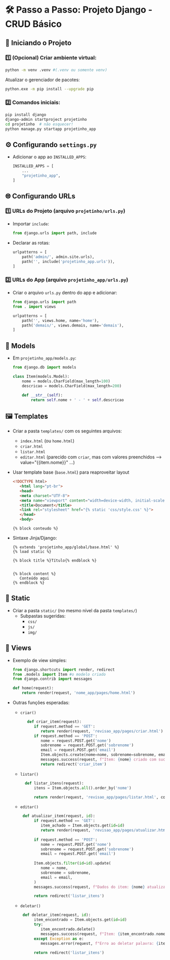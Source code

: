 
# 🛠️ Passo a Passo: Projeto Django - CRUD Básico

## 🚀 Iniciando o Projeto

### 1️⃣ (Opcional) Criar ambiente virtual:
   ```bash
   python -m venv .venv #(.venv ou somente venv)
   ```
   Atualizar o gerenciador de pacotes:

   ```bash
   python.exe -m pip install --upgrade pip

   ```

### 2️⃣ Comandos iniciais:
   ```bash
   pip install django
   django-admin startproject projetinho
   cd projetinho  # não esquecer!
   python manage.py startapp projetinho_app
   ```

## ⚙️ Configurando `settings.py`

- Adicionar o app ao `INSTALLED_APPS`:
   ```python
   INSTALLED_APPS = [
       ...
       "projetinho_app",
   ]
   ```

## 🌐 Configurando URLs

### 1️⃣ URLs do Projeto (arquivo `projetinho/urls.py`)

- Importar `include`:
   ```python
   from django.urls import path, include
   ```

- Declarar as rotas:
   ```python
   urlpatterns = [
       path('admin/', admin.site.urls),
       path('', include('projetinho_app.urls')),
   ]
   ```

### 2️⃣ URLs do App (arquivo `projetinho_app/urls.py`)

- Criar o arquivo `urls.py` dentro do app e adicionar:
   ```python
   from django.urls import path
   from . import views

   urlpatterns = [
       path('', views.home, name='home'),
       path('demais/', views.demais, name='demais'),
   ]
   ```

## 🧱 Models

- Em `projetinho_app/models.py`:
   ```python
   from django.db import models

   class Item(models.Model):
       nome = models.CharField(max_length=100)
       descricao = models.CharField(max_length=200)

       def __str__(self):
           return self.nome + ' - ' + self.descricao
   ```

## 🖼️ Templates

- Criar a pasta `templates/` com os seguintes arquivos:
  - `index.html` (ou `home.html`)
  - `criar.html`
  - `listar.html`
  - `editar.html` (parecido com `criar`, mas com valores preenchidos --> value="{{item.nome}}" ...)

- Usar template base (`base.html`) para reaproveitar layout
   
   ```html
   <!DOCTYPE html>
      <html lang="pt-br">
      <head>
      <meta charset="UTF-8">
      <meta name="viewport" content="width=device-width, initial-scale=1.0">
      <title>Document</title>
      <link rel="stylesheet" href="{% static 'css/style.css' %}">
      </head>
      <body>
   ```
      {% block conteudo %}

- Sintaxe Jinja/Django:
   ```django
   {% extends 'projetinho_app/global/base.html' %}
   {% load static %}

   {% block title %}Título{% endblock %}


   {% block content %}
      Conteúdo aqui
   {% endblock %}
   ```

## 🎨 Static

- Criar a pasta `static/` (no mesmo nível da pasta `templates/`)
  - Subpastas sugeridas:
    - `css/`
    - `js/`
    - `img/`

## 🧠 Views

- Exemplo de view simples:
   ```python
   from django.shortcuts import render, redirect
   from .models import Item #o modelo criado
   from django.contrib import messages

   def home(request):
       return render(request, 'nome_app/pages/home.html')
   ```

- Outras funções esperadas:
  - `criar()`
      ```python
         def criar_item(request):
            if request.method == 'GET':
               return render(request, 'revisao_app/pages/criar.html')
            if request.method == 'POST':
               nome = request.POST.get('nome')
               sobrenome = request.POST.get('sobrenome')
               email = request.POST.get('email')
               Item.objects.create(nome=nome, sobrenome=sobrenome, email=email)
               messages.success(request, f"Item: {nome} criado com sucesso!")
               return redirect('criar_item')
      ```
  - `listar()`
      ```python
        def listar_itens(request):
            itens = Item.objects.all().order_by('nome')

            return render(request, 'revisao_app/pages/listar.html', context={'itens': itens})

      ```
  - `editar()`
      ```python
       def atualizar_item(request, id):
            if request.method == 'GET':
               item_achado = Item.objects.get(id=id)
               return render(request, 'revisao_app/pages/atualizar.html', context={'item_achado': item_achado})
            
            if request.method == 'POST':
               nome = request.POST.get('nome')
               sobrenome = request.POST.get('sobrenome')
               email = request.POST.get('email')
            
            Item.objects.filter(id=id).update(
               nome = nome,
               sobrenome = sobrenome,
               email = email,
            )
            messages.success(request, f"Dados do item: {nome} atualizados com sucesso!")

            return redirect('listar_itens')

      ```
  - `deletar()`
      ```python
       def deletar_item(request, id):
            item_encontrado = Item.objects.get(id=id)
            try:
               item_encontrado.delete()
               messages.success(request, f"Item: {item_encontrado.nome} deletado com sucesso!")
            except Exception as e:
               messages.error(request, f"Erro ao deletar palavra: {item_encontrado.vocabulo}. Detalhes: {str(e)}")
               
            return redirect('listar_itens')

      ```

